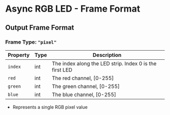 # Async RGB LED - Frame Format

## Output Frame Format

### Frame Type: `"pixel"`

| Property | Type | Description                                             |
| -------- | ---- | ------------------------------------------------------- |
| `index`  | int  | The index along the LED strip. Index 0 is the first LED |
| `red`    | int  | The red channel, \[0-255]                               |
| `green`  | int  | The green channel, \[0-255]                             |
| `blue`   | int  | The blue channel, \[0-255]                              |

* Represents a single RGB pixel value
